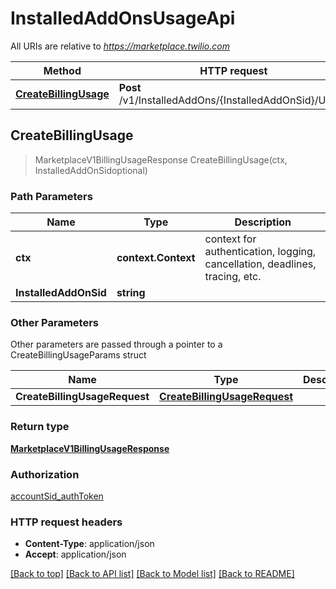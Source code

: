 # InstalledAddOnsUsageApi

All URIs are relative to *https://marketplace.twilio.com*

Method | HTTP request | Description
------------- | ------------- | -------------
[**CreateBillingUsage**](InstalledAddOnsUsageApi.md#CreateBillingUsage) | **Post** /v1/InstalledAddOns/{InstalledAddOnSid}/Usage | 



## CreateBillingUsage

> MarketplaceV1BillingUsageResponse CreateBillingUsage(ctx, InstalledAddOnSidoptional)





### Path Parameters


Name | Type | Description
------------- | ------------- | -------------
**ctx** | **context.Context** | context for authentication, logging, cancellation, deadlines, tracing, etc.
**InstalledAddOnSid** | **string** | 

### Other Parameters

Other parameters are passed through a pointer to a CreateBillingUsageParams struct


Name | Type | Description
------------- | ------------- | -------------
**CreateBillingUsageRequest** | [**CreateBillingUsageRequest**](CreateBillingUsageRequest.md) | 

### Return type

[**MarketplaceV1BillingUsageResponse**](MarketplaceV1BillingUsageResponse.md)

### Authorization

[accountSid_authToken](../README.md#accountSid_authToken)

### HTTP request headers

- **Content-Type**: application/json
- **Accept**: application/json

[[Back to top]](#) [[Back to API list]](../README.md#documentation-for-api-endpoints)
[[Back to Model list]](../README.md#documentation-for-models)
[[Back to README]](../README.md)

